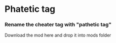 # Phatetic tag

### Rename the cheater tag with "pathetic tag"

Download the mod here and drop it into mods folder
